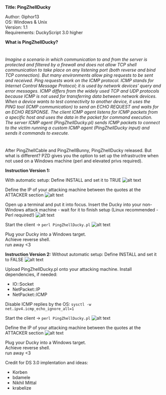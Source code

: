 **Title: PingZhellDucky**

<p>Author: 0iphor13<br>
OS: Windows & Unix<br>
Version: 1.1<br>
Requirements: DuckyScript 3.0 higher</p>

**What is PingZhellDucky?**
#
*Imagine a scenario in which communication to and from the server is protected and filtered by a firewall and does not allow TCP shell communication to take place on any listening port (both reverse and bind TCP connection).*
*But many environments allow ping requests to be sent and received. Ping requests work on the ICMP protocol.*
*ICMP stands for Internet Control Message Protocol; it is used by network devices’ query and error messages. ICMP differs from the widely used TCP and UDP protocols because ICMP is not used for transferring data between network devices.*
*When a device wants to test connectivity to another device, it uses the PING tool (ICMP communication) to send an ECHO REQUEST and waits for an ECHO RESPONSE.*
*The client ICMP agent listens for ICMP packets from a specific host and uses the data in the packet for command execution.*
*The server ICMP agent (PingZhellDucky.pl) sends ICMP packets to connect to the victim running a custom ICMP agent (PingZhellDucky input) and sends it commands to execute.*
#
After PingZhellCable and PingZhellBunny, PingZhellDucky released. But what is different? PZD gives you the option to set up the infrastructre when not used on a Windows machine (perl and elevated privs required).

**Instruction Version 1:**

With automatic setup:
Define INSTALL and set it to TRUE
![alt text](https://github.com/0iphor13/usbrubberducky-payloads/blob/master/payloads/library/remote_access/PingZhellDucky/media/install.png)

Define the IP of your attacking machine between the quotes at the ATTACKER section
![alt text](https://github.com/0iphor13/usbrubberducky-payloads/blob/master/payloads/library/remote_access/PingZhellDucky/media/ip.png)

Open up a terminal and put it into focus. Insert the Ducky into your non-Windows attack machine - wait for it to finish setup (Linux recommended - Perl required!)
![alt text](https://github.com/0iphor13/usbrubberducky-payloads/blob/master/payloads/library/remote_access/PingZhellDucky/media/setup.png)

Start the client -> `perl PingZhellDucky.pl`
![alt text](https://github.com/0iphor13/usbrubberducky-payloads/blob/master/payloads/library/remote_access/PingZhellDucky/media/Client.png)

<p>Plug your Ducky into a Windows target.<br>
Achieve reverse shell.<br>
   run away <3</p>

**Instruction Version 2:**
Without automatic setup:
Define INSTALL and set it to FALSE
![alt text](https://github.com/0iphor13/usbrubberducky-payloads/blob/master/payloads/library/remote_access/PingZhellDucky/media/install.png)

Upload PingZhellDucky.pl onto your attacking machine.
Install dependencies, if needed:
- IO::Socket
- NetPacket::IP
- NetPacket::ICMP

Disable ICMP replies by the OS:
    `sysctl -w net.ipv4.icmp_echo_ignore_all=1`

Start the client -> `perl PingZhellDucky.pl`
![alt text](https://github.com/0iphor13/usbrubberducky-payloads/blob/master/payloads/library/remote_access/PingZhellDucky/media/Client.png)

Define the IP of your attacking machine between the quotes at the ATTACKER section
![alt text](https://github.com/0iphor13/usbrubberducky-payloads/blob/master/payloads/library/remote_access/PingZhellDucky/media/ip.png)

<p>Plug your Ducky into a Windows target.<br>
Achieve reverse shell.<br>
   run away <3</p>


Credit for DS 3.0 implentation and ideas:
- Korben
- bdamele
- Nikhil Mittal
- krabelize

